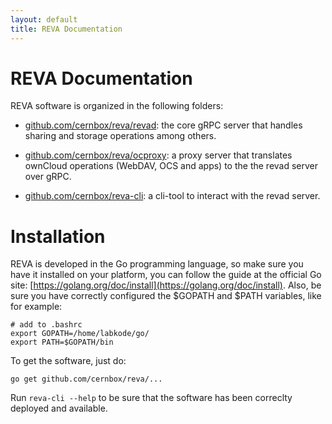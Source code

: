 ```yaml
---
layout: default
title: REVA Documentation
---
```


# REVA Documentation

REVA software is organized in the following folders:

- [github.com/cernbox/reva/revad](https://github.com/cernbox/reva/tree/master/revad/): the core gRPC server that handles sharing and storage operations among others.

- [github.com/cernbox/reva/ocproxy](https://github.com/cernbox/reva/tree/master/ocproxy/): a proxy server that translates ownCloud  operations (WebDAV, OCS and apps) to the the revad server over gRPC.

- [github.com/cernbox/reva-cli](https://github.com/cernbox/reva/tree/mater/reva-cli): a cli-tool to interact with the revad server.

# Installation

REVA is developed in the Go programming language, so make sure you have it installed on your platform, you can follow the guide at the official Go site: [https://golang.org/doc/install](https://golang.org/doc/install).
Also, be sure you have correctly configured the $GOPATH and $PATH variables, like for example:

```
# add to .bashrc
export GOPATH=/home/labkode/go/
export PATH=$GOPATH/bin
```

To get the software, just do:

```
go get github.com/cernbox/reva/...
```

Run `reva-cli --help` to be sure that the software has been correclty deployed and available. 
